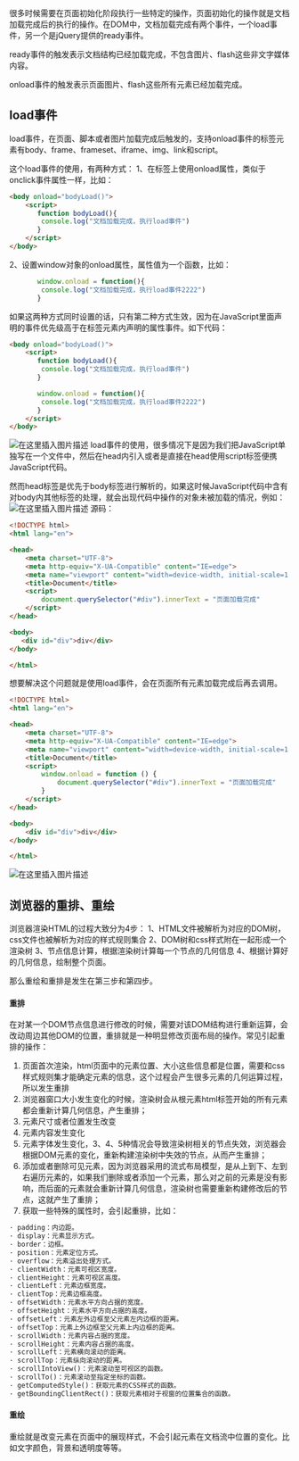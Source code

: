 很多时候需要在页面初始化阶段执行一些特定的操作，页面初始化的操作就是文档加载完成后的执行的操作。在DOM中，文档加载完成有两个事件，一个load事件，另一个是jQuery提供的ready事件。

ready事件的触发表示文档结构已经加载完成，不包含图片、flash这些非文字媒体内容。

onload事件的触发表示页面图片、flash这些所有元素已经加载完成。

## load事件
load事件，在页面、脚本或者图片加载完成后触发的，支持onload事件的标签元素有body、frame、frameset、iframe、img、link和script。

这个load事件的使用，有两种方式：
1、在标签上使用onload属性，类似于onclick事件属性一样，比如：

```html
<body onload="bodyLoad()">
    <script>
       function bodyLoad(){
        console.log("文档加载完成，执行load事件")
       }
    </script>
</body>
```
2、设置window对象的onload属性，属性值为一个函数，比如：

```javascript
       window.onload = function(){
        console.log("文档加载完成，执行load事件2222")
       }
```
如果这两种方式同时设置的话，只有第二种方式生效，因为在JavaScript里面声明的事件优先级高于在标签元素内声明的属性事件。如下代码：

```html
<body onload="bodyLoad()">
    <script>
       function bodyLoad(){
        console.log("文档加载完成，执行load事件")
       }

       window.onload = function(){
        console.log("文档加载完成，执行load事件2222")
       }
    </script>
</body>
```
![在这里插入图片描述](https://img-blog.csdnimg.cn/ac13eede8224403e81da4bf006efe081.png)
load事件的使用，很多情况下是因为我们把JavaScript单独写在一个文件中，然后在head内引入或者是直接在head使用script标签便携JavaScript代码。

然而head标签是优先于body标签进行解析的，如果这时候JavaScript代码中含有对body内其他标签的处理，就会出现代码中操作的对象未被加载的情况，例如：
![在这里插入图片描述](https://img-blog.csdnimg.cn/a80eb3db0c374f84918a540cc8442ddf.png)
源码：
```html
<!DOCTYPE html>
<html lang="en">

<head>
    <meta charset="UTF-8">
    <meta http-equiv="X-UA-Compatible" content="IE=edge">
    <meta name="viewport" content="width=device-width, initial-scale=1.0">
    <title>Document</title>
    <script>
        document.querySelector("#div").innerText = "页面加载完成"
    </script>
</head>

<body>
   <div id="div">div</div>
</body>

</html>
```
想要解决这个问题就是使用load事件，会在页面所有元素加载完成后再去调用。

```html
<!DOCTYPE html>
<html lang="en">

<head>
    <meta charset="UTF-8">
    <meta http-equiv="X-UA-Compatible" content="IE=edge">
    <meta name="viewport" content="width=device-width, initial-scale=1.0">
    <title>Document</title>
    <script>
        window.onload = function () {
            document.querySelector("#div").innerText = "页面加载完成"
        }
    </script>
</head>

<body>
    <div id="div">div</div>
</body>

</html>
```
![在这里插入图片描述](https://img-blog.csdnimg.cn/a33c97eb65c94015b29332501ac3786f.png)

## 浏览器的重排、重绘

浏览器渲染HTML的过程大致分为4步：
1、HTML文件被解析为对应的DOM树，css文件也被解析为对应的样式规则集合
2、DOM树和css样式附在一起形成一个渲染树
3、节点信息计算，根据渲染树计算每一个节点的几何信息
4、根据计算好的几何信息，绘制整个页面。

那么重绘和重排是发生在第三步和第四步。

####  重排
在对某一个DOM节点信息进行修改的时候，需要对该DOM结构进行重新运算，会改动周边其他DOM的位置，重排就是一种明显修改页面布局的操作。常见引起重排的操作：
1. 页面首次渲染，html页面中的元素位置、大小这些信息都是位置，需要和css样式规则集才能确定元素的信息，这个过程会产生很多元素的几何运算过程，所以发生重排
2. 浏览器窗口大小发生变化的时候，渲染树会从根元素html标签开始的所有元素都会重新计算几何信息，产生重排；
3. 元素尺寸或者位置发生改变
4. 元素内容发生变化
5. 元素字体发生变化，3、4、5种情况会导致渲染树相关的节点失效，浏览器会根据DOM元素的变化，重新构建渲染树中失效的节点，从而产生重排；
6. 添加或者删除可见元素，因为浏览器采用的流式布局模型，是从上到下、左到右遍历元素的，如果我们删除或者添加一个元素，那么对之前的元素是没有影响，而后面的元素就会重新计算几何信息，渲染树也需要重新构建修改后的节点，这就产生了重排；
7. 获取一些特殊的属性时，会引起重排，比如：

```html
· padding：内边距。
· display：元素显示方式。
· border：边框。
· position：元素定位方式。
· overflow：元素溢出处理方式。
· clientWidth：元素可视区宽度。
· clientHeight：元素可视区高度。
· clientLeft：元素边框宽度。
· clientTop：元素边框高度。
· offsetWidth：元素水平方向占据的宽度。
· offsetHeight：元素水平方向占据的高度。
· offsetLeft：元素左外边框至父元素左内边框的距离。
· offsetTop：元素上外边框至父元素上内边框的距离。
· scrollWidth：元素内容占据的宽度。
· scrollHeight：元素内容占据的高度。
· scrollLeft：元素横向滚动的距离。
· scrollTop：元素纵向滚动的距离。
· scrollIntoView()：元素滚动至可视区的函数。
· scrollTo()：元素滚动至指定坐标的函数。
· getComputedStyle()：获取元素的CSS样式的函数。
· getBoundingClientRect()：获取元素相对于视窗的位置集合的函数。
```
#### 重绘
重绘就是改变元素在页面中的展现样式，不会引起元素在文档流中位置的变化。比如文字颜色，背景和透明度等等。

